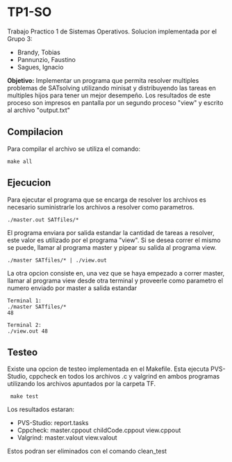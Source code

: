 # TP1-SO
Trabajo Practico 1 de Sistemas Operativos.
Solucion implementada por el Grupo 3:
- Brandy, Tobias
- Pannunzio, Faustino
- Sagues, Ignacio

__Objetivo:__ Implementar un programa que permita resolver multiples problemas de SATsolving utilizando minisat y distribuyendo las tareas en multiples hijos para tener un mejor desempeño.
Los resultados de este proceso son impresos en pantalla por un segundo proceso "view" y escrito al archivo "output.txt"

## Compilacion 

Para compilar el archivo se utiliza el comando:
```
make all
```
## Ejecucion

Para ejecutar el programa que se encarga de resolver los archivos es necesario suministrarle los archivos a resolver como parametros. 
```
./master.out SATfiles/*
```
El programa enviara por salida estandar la cantidad de tareas a resolver, este valor es utilizado por el programa "view". Si se desea correr el mismo se puede, llamar al programa master y pipear su salida al programa view.
```
./master SATfiles/* | ./view.out
```
La otra opcion consiste en, una vez que se haya empezado a correr master, llamar al programa view desde otra terminal y proveerle como parametro el numero enviado por master a salida estandar
```
Terminal 1:
./master SATfiles/* 
48

Terminal 2:
./view.out 48
```

## Testeo

Existe una opcion de testeo implementada en el Makefile. Esta ejecuta PVS-Studio, cppcheck en todos los archivos .c y valgrind en ambos programas utilizando los archivos apuntados por la carpeta TF.
```
 make test
``` 
Los resultados estaran:
- PVS-Studio:   report.tasks
- Cppcheck:     master.cppout childCode.cppout view.cppout
- Valgrind:     master.valout view.valout
  
Estos podran ser eliminados con el comando clean_test